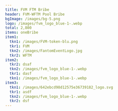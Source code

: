 ```yaml
---
title: FVM FTM Bribe
header: FVM-WFTM Pool Bribe
bgImage: /images/bg-5.png
logo: /images/fvm_logo_blue-1-.webp
total: 2,800
items: oneBribe
item1:
  tkn1: /images/FVM-token-blu.png
  tkr1: FVM
  tkn2: /images/FantomEventLogo.jpg
  tkr2: WFTM
item2:
  tkr2: dsaf
  tkn2: /images/fvm_logo_blue-1-.webp
  tkr1: dasf
  tkn1: /images/fvm_logo_blue-1-.webp
item3:
  tkn1: /images/642ebcd98d12575e36739182_logo.svg
  tkr1: asdf
  tkn2: /images/fvm_logo_blue-1-.webp
  tkr2: dsf
---
```

